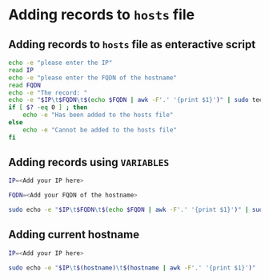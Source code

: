 # Adding records to `hosts` file

## Adding records to `hosts` file as enteractive script
```bash
echo -e "please enter the IP"
read IP
echo -e "please enter the FQDN of the hostname"
read FQDN
echo -e "The record: "
echo -e "$IP\t$FQDN\t$(echo $FQDN | awk -F'.' '{print $1}')" | sudo tee -a /etc/hosts
if [ $? -eq 0 ] ; then 
    echo -e "Has been added to the hosts file"
else
    echo -e "Cannot be added to the hosts file"
fi
```

## Adding records using `VARIABLES`
```bash
IP=<Add your IP here>
```
```bash
FQDN=<Add your FQDN of the hostname>
```
```bash
sudo echo -e "$IP\t$FQDN\t$(echo $FQDN | awk -F'.' '{print $1}')" | sudo tee -a /etc/hosts
```

## Adding current hostname
```bash
IP=<Add your IP here>
```
```bash
sudo echo -e "$IP\t$(hostname)\t$(hostname | awk -F'.' '{print $1}')" | sudo tee -a /etc/hosts
```